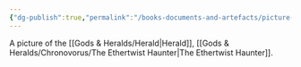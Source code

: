 ```yaml
---
{"dg-publish":true,"permalink":"/books-documents-and-artefacts/picture-of-the-herald/","tags":["Unimportant"],"updated":"2025-06-10T19:00:50.413+01:00"}
---
```


A picture of the [[Gods & Heralds/Herald\|Herald]], [[Gods & Heralds/Chronovorus/The Ethertwist Haunter\|The Ethertwist Haunter]].